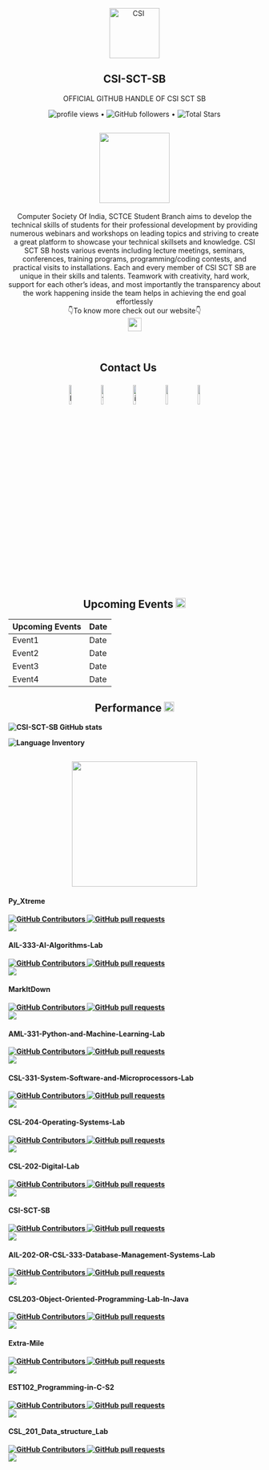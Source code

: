 <p align="center">
 <img width="100px" src="https://csiakgec.in/images/logo-orig.png" align="center" alt="CSI" />
 <h2 align="center" >CSI-SCT-SB</h2>
 <p align="center">OFFICIAL GITHUB HANDLE OF CSI SCT SB</p>
</p>

<p align="center">
  <img src="https://komarev.com/ghpvc/?username=your-github-username&color=blue&style=flat" alt="profile views"> •  
  <img alt="GitHub followers" src="https://img.shields.io/github/followers/CSI-SCT-SB?label=Followers&style=social"> •   
  <img src="https://img.shields.io/github/stars/CSI-SCT-SB?label=Stars" alt="Total Stars">
</p>

<h2 align="center"><img src="https://dipl-pariwisata.usu.ac.id/images/about-us-title-2.png" width="140"></h2>
<p align="center">Computer Society Of India, SCTCE Student Branch aims to develop the technical skills of students for their professional development by providing numerous webinars and workshops on leading topics and striving to create a great platform to showcase your technical skillsets and knowledge. CSI SCT SB hosts various events including lecture meetings, seminars, conferences, training programs, programming/coding contests, and practical visits to installations. Each and every member of CSI SCT SB are unique in their skills and talents. Teamwork with creativity, hard work, support for each other’s ideas, and most importantly the transparency about the work happening inside the team helps in achieving the end goal effortlessly<br>👇To know more check out our website👇<br><a href="https://csiindia.org"><img src="https://img.shields.io/badge/-Computer%20Society%20Of%20India-blue?style=for-the-badge" height = "27"></a></p>
<br>
<h2 align="center">Contact Us<img  <src="https://images.squarespace-cdn.com/content/v1/56012adce4b0cf12162d2a86/1472569189356-KGD5TAI2VUG58XPLP4TH/image-asset.gif" width="25"></h2>
<p align="center">
	<a href="https://www.linkedin.com/mwlite/company/csi-sct-sb/"><img alt="linkedin" width="10%" style="padding:5px" src="https://img.icons8.com/clouds/100/000000/linkedin.png"/></a>
	<a href="https://m.facebook.com/100083111421652/"><img alt="facebook" width="10%" style="padding:5px" src="https://img.icons8.com/clouds/100/000000/facebook-new.png"/></a>
	<a href="https://instagram.com/csisctsb?igshid=YmMyMTA2M2Y=/"><img alt="instagram" width="10%" style="padding:5px" src="https://img.icons8.com/clouds/100/000000/instagram.png"/></a>
<a href="https://youtube.com/channel/UCiAFo7cXC7KAQ13Lsf8oq6g"><img alt="" width="10%" style="padding:5px" src="https://img.icons8.com/clouds/100/000000/youtube.png"/></a>
<a href="mailto:csi@sctce.ac.in"><img alt="" width="10%" style="padding:5px" src="https://img.icons8.com/clouds/100/000000/gmail.png"/></a>
</p>

<h2 align="center"> <b> Upcoming Events <img src="https://media3.giphy.com/media/l2SpRL8lBEBtRR4I0/giphy.gif?cid=82a1493btkjxe782ehgbl8jrvzsefet5g9p7gpmx1ogtv24r&rid=giphy.gif&ct=g" width="20"> <b/></h2>

<center>

|       Upcoming Events     |     Date    |
| ------------------------- | ----------- |
|        Event1             | Date        |
|        Event2             | Date        |
|        Event3             | Date        |
|        Event4             | Date        |
</center>

<h2 align="center">Performance <img src="https://media3.giphy.com/media/ww9Z3l8wl4szKyRIro/giphy.gif?cid=82a1493bft30ydix6ow8b4rimid18pltzniutfh6x7i7hbi1&rid=giphy.gif&ct=g" width="20"></h2>

![CSI-SCT-SB GitHub stats](https://github-readme-stats.vercel.app/api/?username=CSI-SCT-SB&show_icons=true&title_color=fff&icon_color=79ff97&text_color=9f9f9f&bg_color=151515)

![Language Inventory](https://github-readme-stats.vercel.app/api/top-langs/?username=CSI-SCT-SB&title_color=fff&icon_color=79ff97&text_color=9f9f9f&bg_color=151515)


<h2 align="center"> <img src="https://offersandanswers.com/wp-content/uploads/2021/03/head-6.gif" width="250"></h2>

		  
#### Py_Xtreme

<a href="https://github.com/CSI-SCT-SB/PY_XTREME/graphs/contributors">
      <img alt="GitHub Contributors" src="https://img.shields.io/github/contributors/CSI-SCT-SB/PY_XTREME" />
    </a>
<a href="https://github.com/CSI-SCT-SB/MarkItDown/pulls">
      <img alt="GitHub pull requests" src="https://img.shields.io/github/issues-pr/CSI-SCT-SB/PY_XTREME?color=0088fF" />
    </a>
    <br>
<a href="https://github.com/CSI-SCT-SB/PY_XTREME/graphs/contributors">
  <img src="https://contrib.rocks/image?repo=CSI-SCT-SB/PY_XTREME" />
</a>

#### AIL-333-AI-Algorithms-Lab

<a href="https://github.com/CSI-SCT-SB/AIL-333-AI-Algorithms-Lab/graphs/contributors">
      <img alt="GitHub Contributors" src="https://img.shields.io/github/contributors/CSI-SCT-SB/AIL-333-AI-Algorithms-Lab" />
    </a>
<a href="https://github.com/CSI-SCT-SB/AML-331-Python-and-Machine-Learning-Lab/pulls">
      <img alt="GitHub pull requests" src="https://img.shields.io/github/issues-pr/CSI-SCT-SB/AIL-333-AI-Algorithms-Lab?color=0088fF" />
    </a>
 <br>
    
<a href="https://github.com/CSI-SCT-SB/AIL-333-AI-Algorithms-Lab/graphs/contributors">
  <img src="https://contrib.rocks/image?repo=CSI-SCT-SB/AIL-333-AI-Algorithms-Lab" />
</a>
										  
#### MarkItDown

<a href="https://github.com/CSI-SCT-SB/MarkItDown/graphs/contributors">
      <img alt="GitHub Contributors" src="https://img.shields.io/github/contributors/CSI-SCT-SB/MarkItDown" />
    </a>
<a href="https://github.com/CSI-SCT-SB/MarkItDown/pulls">
      <img alt="GitHub pull requests" src="https://img.shields.io/github/issues-pr/CSI-SCT-SB/MarkItDown?color=0088fF" />
    </a><br>
<a href="https://github.com/CSI-SCT-SB/MarkItDown/graphs/contributors">
  <img src="https://contrib.rocks/image?repo=CSI-SCT-SB/MarkItDown" />
</a>
										  


#### AML-331-Python-and-Machine-Learning-Lab

<a href="https://github.com/CSI-SCT-SB/AML-331-Python-and-Machine-Learning-Lab/graphs/contributors">
      <img alt="GitHub Contributors" src="https://img.shields.io/github/contributors/CSI-SCT-SB/AML-331-Python-and-Machine-Learning-Lab" />
    </a>
<a href="https://github.com/CSI-SCT-SB/AML-331-Python-and-Machine-Learning-Lab/pulls">
      <img alt="GitHub pull requests" src="https://img.shields.io/github/issues-pr/CSI-SCT-SB/AML-331-Python-and-Machine-Learning-Lab?color=0088fF" />
    </a>
    <br>
<a href="https://github.com/CSI-SCT-SB/MAML-331-Python-and-Machine-Learning-Lab/graphs/contributors">
  <img src="https://contrib.rocks/image?repo=CSI-SCT-SB/AML-331-Python-and-Machine-Learning-Lab" />
</a>

####  CSL-331-System-Software-and-Microprocessors-Lab

<a href="https://github.com/CSI-SCT-SB/CSL-331-System-Software-and-Microprocessors-Lab/graphs/contributors">
      <img alt="GitHub Contributors" src="https://img.shields.io/github/contributors/CSI-SCT-SB/CSL-331-System-Software-and-Microprocessors-Lab" />
    </a>
<a href="https://github.com/CSI-SCT-SB/CSL-331-System-Software-and-Microprocessors-Lab/pulls">
      <img alt="GitHub pull requests" src="https://img.shields.io/github/issues-pr/CSI-SCT-SB/CSL-331-System-Software-and-Microprocessors-Lab?color=0088fF" />
    </a>
<br>
<a href="https://github.com/CSI-SCT-SB/CSL-331-System-Software-and-Microprocessors-Lab/graphs/contributors">
  <img src="https://contrib.rocks/image?repo=CSI-SCT-SB/CSL-331-System-Software-and-Microprocessors-Lab" />
</a>

####  CSL-204-Operating-Systems-Lab

<a href="https://github.com/CSI-SCT-SB/CSL-204-Operating-Systems-Lab/graphs/contributors">
      <img alt="GitHub Contributors" src="https://img.shields.io/github/contributors/CSI-SCT-SB/CSL-204-Operating-Systems-Lab" />
    </a>
<a href="https://github.com/CSI-SCT-SB/CSL-204-Operating-Systems-Lab/pulls">
      <img alt="GitHub pull requests" src="https://img.shields.io/github/issues-pr/CSI-SCT-SB/CSL-204-Operating-Systems-Lab?color=0088fF" />
    </a>
<br>
<a href="https://github.com/CSI-SCT-SB/CSL-204-Operating-Systems-Lab/graphs/contributors">
  <img src="https://contrib.rocks/image?repo=CSI-SCT-SB/CSL-204-Operating-Systems-Lab" />
</a>

####  CSL-202-Digital-Lab

<a href="https://github.com/CSI-SCT-SB/CSL-202-Digital-Lab/graphs/contributors">
      <img alt="GitHub Contributors" src="https://img.shields.io/github/contributors/CSI-SCT-SB/CSL-202-Digital-Lab" />
    </a>
<a href="https://github.com/CSI-SCT-SB/CSL-202-Digital-Lab/pulls">
      <img alt="GitHub pull requests" src="https://img.shields.io/github/issues-pr/CSI-SCT-SB/CSL-202-Digital-Lab?color=0088fF" />
    </a>
    <br>
<a href="https://github.com/CSI-SCT-SB/CSL-202-Digital-Lab/graphs/contributors">
  <img src="https://contrib.rocks/image?repo=CSI-SCT-SB/CSL-202-Digital-Lab" />
</a>

####  CSI-SCT-SB

<a href="https://github.com/CSI-SCT-SB/CSI-SCT-SB/graphs/contributors">
      <img alt="GitHub Contributors" src="https://img.shields.io/github/contributors/CSI-SCT-SB/CSI-SCT-SB" />
    </a>
<a href="https://github.com/CSI-SCT-SB/CSI-SCT-SB/pulls">
      <img alt="GitHub pull requests" src="https://img.shields.io/github/issues-pr/CSI-SCT-SB/CSI-SCT-SB?color=0088fF" />
    </a>
    <br>
<a href="https://github.com/CSI-SCT-SB/CSI-SCT-SB/graphs/contributors">
  <img src="https://contrib.rocks/image?repo=CSI-SCT-SB/CSI-SCT-SB" />
</a>

#### AIL-202-OR-CSL-333-Database-Management-Systems-Lab
<a href="https://github.com/CSI-SCT-SB/AIL-202-OR-CSL-333-Database-Management-Systems-Lab/graphs/contributors">
      <img alt="GitHub Contributors" src="https://img.shields.io/github/contributors/CSI-SCT-SB/AIL-202-OR-CSL-333-Database-Management-Systems-Lab" />
    </a>
<a href="https://github.com/CSI-SCT-SB/AIL-202-OR-CSL-333-Database-Management-Systems-Lab/pulls">
      <img alt="GitHub pull requests" src="https://img.shields.io/github/issues-pr/CSI-SCT-SB/AIL-202-OR-CSL-333-Database-Management-Systems-Lab?color=0088fF" />
    </a><br>
<a href="https://github.com/CSI-SCT-SB/AIL-202-OR-CSL-333-Database-Management-Systems-Lab/graphs/contributors">
  <img src="https://contrib.rocks/image?repo=CSI-SCT-SB/AIL-202-OR-CSL-333-Database-Management-Systems-Lab" />
</a>

#### CSL203-Object-Oriented-Programming-Lab-In-Java

<a href="https://github.com/CSI-SCT-SB/ CSL203-Object-Oriented-Programming-Lab-In-Java/graphs/contributors">
      <img alt="GitHub Contributors" src="https://img.shields.io/github/contributors/CSI-SCT-SB/CSL203-Object-Oriented-Programming-Lab-In-Java" />
    </a>
<a href="https://github.com/CSI-SCT-SB/CSL203-Object-Oriented-Programming-Lab-In-Java/pulls">
      <img alt="GitHub pull requests" src="https://img.shields.io/github/issues-pr/CSI-SCT-SB/CSL203-Object-Oriented-Programming-Lab-In-Java?color=0088fF" />
    </a><br>
<a href="https://github.com/CSI-SCT-SB/CSL203-Object-Oriented-Programming-Lab-In-Java/graphs/contributors">
  <img src="https://contrib.rocks/image?repo=CSI-SCT-SB/CSL203-Object-Oriented-Programming-Lab-In-Java" />
</a>

####  Extra-Mile
<a href="https://github.com/CSI-SCT-SB/AIL-333-AI-Algorithms-Lab/graphs/contributors">
      <img alt="GitHub Contributors" src="https://img.shields.io/github/contributors/CSI-SCT-SB/AIL-333-AI-Algorithms-Lab" />
    </a>
<a href="https://github.com/CSI-SCT-SB/Extra-Mile/pulls">
      <img alt="GitHub pull requests" src="https://img.shields.io/github/issues-pr/CSI-SCT-SB/Extra-Mile?color=0088fF" />
    </a>
 <br>
<a href="https://github.com/CSI-SCT-SB/Extra-Mile/graphs/contributors">
  <img src="https://contrib.rocks/image?repo=CSI-SCT-SB/Extra-Mile" />
</a>

####  EST102_Programming-in-C-S2
<a href="https://github.com/CSI-SCT-SB/EST102_Programming-in-C-S2-/graphs/contributors">
      <img alt="GitHub Contributors" src="https://img.shields.io/github/contributors/CSI-SCT-SB/EST102_Programming-in-C-S2-" />
    </a>
<a href="https://github.com/CSI-SCT-SB/EST102_Programming-in-C-S2-/pulls">
      <img alt="GitHub pull requests" src="https://img.shields.io/github/issues-pr/CSI-SCT-SB/EST102_Programming-in-C-S2-?color=0088fF" />
    </a>
 <br>
<a href="https://github.com/CSI-SCT-SB/EST102_Programming-in-C-S2-/graphs/contributors">
  <img src="https://contrib.rocks/image?repo=CSI-SCT-SB/EST102_Programming-in-C-S2-" />
</a>

####  CSL_201_Data_structure_Lab
<a href="https://github.com/CSI-SCT-SB/ CSL_201_Data_structure_Lab/graphs/contributors">
      <img alt="GitHub Contributors" src="https://img.shields.io/github/contributors/CSI-SCT-SB/CSL_201_Data_structure_Lab" />
    </a>
<a href="https://github.com/CSI-SCT-SB/CSL_201_Data_structure_Lab/pulls">
      <img alt="GitHub pull requests" src="https://img.shields.io/github/issues-pr/CSI-SCT-SB/CSL_201_Data_structure_Lab?color=0088fF" />
    </a> <br>
<a href="https://github.com/CSI-SCT-SB/CSL_201_Data_structure_Lab/graphs/contributors">
  <img src="https://contrib.rocks/image?repo=CSI-SCT-SB/CSL_201_Data_structure_Lab" />
</a>


